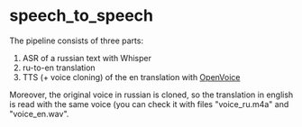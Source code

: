 # speech_to_speech

The pipeline consists of three parts:
1. ASR of a russian text with Whisper
2. ru-to-en translation 
3. TTS (+ voice cloning) of the en translation with [OpenVoice](https://github.com/myshell-ai/OpenVoice)

Moreover, the original voice in russian is cloned, so the translation in english is read with the same voice (you can check it with files "voice_ru.m4a" and "voice_en.wav".
   

